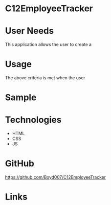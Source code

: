 # C12EmployeeTracker


# User Needs



This application allows the user to create a 


# Usage



The above criteria is met when the user 

# Sample 


# Technologies

* HTML
* CSS
* JS

# GitHub

https://github.com/Boyd007/C12EmployeeTracker

# Links
